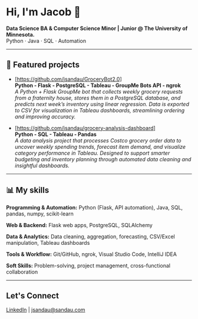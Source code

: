# Hi, I'm Jacob 👋
**Data Science BA & Computer Science Minor | Junior @ The University of Minnesota.**  
Python · Java · SQL · Automation  

---

## 📂 Featured projects
- [https://github.com/jsandau/GroceryBot2.0]   
**Python - Flask - PostgreSQL - Tableau - GroupMe Bots API - ngrok**    
*A Python + Flask GroupMe bot that collects weekly grocery requests from a fraternity house, stores them in a PostgreSQL database, and predicts next week’s inventory using linear regression. Data is exported to CSV for visualization in Tableau dashboards, streamlining ordering and improving accuracy.*

- [https://github.com/jsandau/grocery-analysis-dashboard]    
**Python - SQL - Tableau - Pandas**     
*A data analysis project that processes Costco grocery order data to uncover weekly spending trends, forecast item demand, and visualize category performance in Tableau. Designed to support smarter budgeting and inventory planning through automated data cleaning and insightful dashboards.*
---

## 📊 My skills

**Programming & Automation:** Python (Flask, API automation), Java, SQL, pandas, numpy, scikit-learn   

**Web & Backend:** Flask web apps, PostgreSQL, SQLAlchemy   

**Data & Analytics:** Data cleaning, aggregation, forecasting, CSV/Excel manipulation, Tableau dashboards   

**Tools & Workflow:** Git/GitHub, ngrok, Visual Studio Code, IntelliJ IDEA   

**Soft Skills:** Problem-solving, project management, cross-functional collaboration   

---

## Let's Connect
[LinkedIn](https://www.linkedin.com/in/jacob-sandau-204743233/) | jsandau@sandau.com
